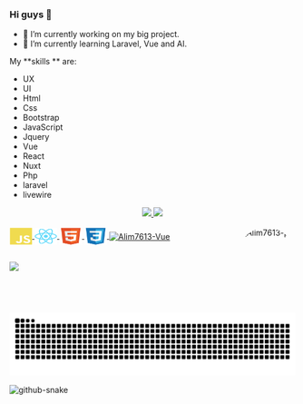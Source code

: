 ### Hi guys 👋



- 🔭 I’m currently working on my big project.
- 🌱 I’m currently learning Laravel, Vue and AI.

My **skills ** are:
- UX
- UI
- Html
- Css
- Bootstrap
- JavaScript 
- Jquery
- Vue
- React
- Nuxt
- Php
- laravel
- livewire


<div align="center">
  <a href="https://github.com/Alim7613">
  <img width="45%" src="https://github-readme-stats.vercel.app/api?username=Alim7613&show_icons=true&theme=dracula&include_all_commits=true&count_private=true"/>
  <img width="45%" src="https://github-readme-stats.vercel.app/api/top-langs/?username=Alim7613&layout=compact&langs_count=7&theme=dracula"/>
</div>
<div style="display: inline_block"><br>
  <img align="center" alt="Alim7613-Js" height="30" width="40" src="https://raw.githubusercontent.com/devicons/devicon/master/icons/javascript/javascript-plain.svg">
  <img align="center" alt="Alim7613-React" height="30" width="40" src="https://raw.githubusercontent.com/devicons/devicon/master/icons/react/react-original.svg">
  <img align="center" alt="Alim7613-HTML" height="30" width="40" src="https://raw.githubusercontent.com/devicons/devicon/master/icons/html5/html5-original.svg">
  <img align="center" alt="Alim7613-CSS" height="30" width="40" src="https://raw.githubusercontent.com/devicons/devicon/master/icons/css3/css3-original.svg">
  <img align="center" alt="Alim7613-Vue" height="30" width="40" src="https://raw.githubusercontent.com/devicons/devicon/master/icons/vue/vue-original.svg">
  <img align="right" alt="Alim7613-pic" height="150" style="border-radius:50px;" src="https://cdn.discordapp.com/attachments/991760846399213679/1001201822066814996/Design_sem_nome.gif">
</div>

##

<div> 
  <a href = "mailto:alimohseny76@gmail.com"><img src="https://img.shields.io/badge/-Gmail-%23333?style=for-the-badge&logo=gmail&logoColor=white" target="_blank"></a>
<!--   <a href="https://www.linkedin.com/in/larissa-albuquerque-379b40114/" target="_blank"><img src="https://img.shields.io/badge/-LinkedIn-%230077B5?style=for-the-badge&logo=linkedin&logoColor=white" target="_blank"></a>  -->
</div>

  ![Snake animation](https://github.com/lalbuquerques/lalbuquerques/blob/output/github-contribution-grid-snake.svg)
  
  
  
  
 <picture>
  <source media="(prefers-color-scheme: dark)" srcset="github-snake-dark.svg">
  <source media="(prefers-color-scheme: light)" srcset="github-snake.svg">
  <img alt="github-snake" src="github-snake.svg">
</picture>





